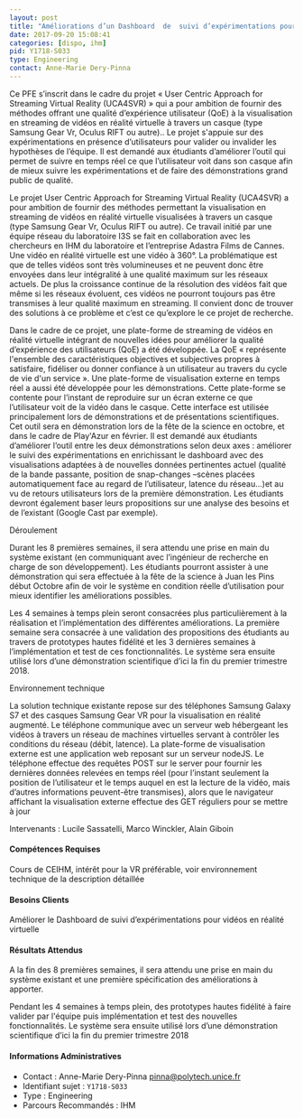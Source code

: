 ```yaml
---
layout: post
title: "Améliorations d’un Dashboard  de  suivi d’expérimentations pour vidéos en réalité virtuelle"
date: 2017-09-20 15:08:41
categories: [dispo, ihm]
pid: Y1718-S033
type: Engineering
contact: Anne-Marie Dery-Pinna
---
```

       
Ce PFE s’inscrit dans le cadre du projet  « User Centric Approach for Streaming Virtual Reality (UCA4SVR) » qui a pour ambition de fournir des méthodes offrant une qualité d’expérience utilisateur (QoE) à la visualisation en streaming de vidéos en réalité virtuelle à travers un casque (type Samsung Gear Vr, Oculus RIFT ou autre).. Le projet s'appuie sur des expérimentations en présence d’utilisateurs pour valider ou invalider les hypothèses de l’équipe.  Il est demandé aux étudiants d’améliorer l’outil  qui permet de suivre en temps réel ce que l’utilisateur voit dans son casque afin de mieux suivre les expérimentations et de faire des démonstrations grand public de qualité.

Le projet User Centric Approach for Streaming Virtual Reality (UCA4SVR) a pour ambition de fournir  des méthodes permettant la visualisation en streaming de vidéos en réalité virtuelle visualisées à travers un casque (type Samsung Gear Vr, Oculus RIFT ou autre). Ce travail initié par une équipe réseau du laboratoire I3S se fait en collaboration avec les chercheurs en IHM du laboratoire et  l’entreprise Adastra Films de Cannes. 
Une vidéo en réalité virtuelle est une vidéo à 360°. La problématique est que de telles vidéos sont très volumineuses et ne peuvent donc être envoyées dans leur intégralité à une qualité maximum sur les réseaux actuels. De plus la croissance continue de la résolution des vidéos fait que même si les réseaux évoluent, ces vidéos ne pourront toujours pas être transmises à leur qualité maximum en streaming. Il convient donc de trouver des solutions à ce problème et c’est ce qu’explore le ce projet de recherche.

Dans le cadre de ce projet, une plate-forme de streaming de vidéos en réalité virtuelle intégrant de nouvelles idées pour améliorer la qualité d’expérience des utilisateurs (QoE) a été développée. La QoE «  représente l'ensemble des caractéristiques objectives et subjectives propres à satisfaire, fidéliser ou donner confiance à un utilisateur au travers du cycle de vie d'un service ». Une plate-forme de visualisation externe en temps réel a aussi été développée pour les démonstrations. Cette plate-forme se contente pour l’instant de reproduire sur un écran externe ce que l’utilisateur voit de la vidéo dans le casque. Cette interface est utilisée principalement lors de démonstrations et de présentations scientifiques. Cet outil sera en démonstration lors de la fête de la science en octobre, et dans le cadre de Play'Azur en février. Il est demandé aux étudiants d’améliorer l’outil entre les deux démonstrations selon deux axes : améliorer le suivi des expérimentations en enrichissant le dashboard avec des visualisations adaptées à de nouvelles données pertinentes actuel (qualité de la bande passante, position de snap-changes –scènes placées automatiquement face au regard de l’utilisateur, latence du réseau…)et au vu de retours utilisateurs lors de la première démonstration. Les étudiants devront également baser leurs propositions sur une analyse des besoins et de l’existant  (Google Cast par exemple).

Déroulement

Durant les 8 premières semaines, il sera attendu une prise en main du  système existant (en communiquant avec l’ingénieur de recherche en charge de son développement).  Les étudiants pourront assister à une démonstration qui sera effectuée à la fête de la science à Juan les Pins début Octobre afin de voir le système en condition réelle d’utilisation pour mieux identifier les  améliorations possibles. 

Les 4 semaines à temps plein seront consacrées plus particulièrement à la réalisation et l’implémentation des différentes améliorations. La première semaine sera consacrée à une validation des propositions des étudiants au travers de prototypes hautes fidélité et les 3 dernières semaines à l’implémentation et test de ces fonctionnalités. Le système sera ensuite utilisé lors d’une démonstration scientifique d’ici la fin du premier trimestre 2018. 


Environnement technique

La solution technique existante repose sur des téléphones Samsung Galaxy S7 et des casques Samsung Gear VR pour la visualisation en réalité augmenté. Le téléphone communique avec un serveur web hébergeant les vidéos à travers un réseau de machines virtuelles servant à contrôler les conditions du réseau (débit, latence). La plate-forme de visualisation externe est une application web reposant sur un serveur nodeJS. Le téléphone effectue des requêtes POST sur le server pour fournir les dernières données relevées en temps réel (pour l’instant seulement la position de l’utilisateur et le temps auquel en est la lecture de la vidéo, mais d’autres informations peuvent-être transmises), alors que le navigateur affichant la visualisation externe effectue des GET réguliers pour se mettre à jour

Intervenants : Lucile Sassatelli, Marco Winckler, Alain Giboin


#### Compétences Requises
Cours de CEIHM,  intérêt pour la VR préférable, voir  environnement technique de la description détaillée


#### Besoins Clients
Améliorer le  Dashboard  de  suivi d’expérimentations pour vidéos en réalité virtuelle

#### Résultats Attendus
A la fin des 8 premières semaines, il sera attendu une prise en main du  système existant et une première spécification des  améliorations à apporter. 

Pendant les 4 semaines à temps plein, des prototypes hautes fidélité à faire valider par l'équipe puis  implémentation et test des nouvelles fonctionnalités. Le système sera ensuite utilisé lors d’une démonstration scientifique d’ici la fin du premier trimestre 2018

     

#### Informations Administratives
  * Contact : Anne-Marie Dery-Pinna <pinna@polytech.unice.fr>
  * Identifiant sujet : `Y1718-S033`
  * Type : Engineering
  * Parcours Recommandés : IHM
     
